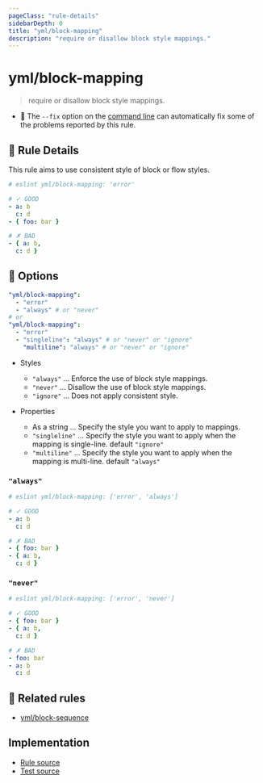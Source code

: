 ```yaml
---
pageClass: "rule-details"
sidebarDepth: 0
title: "yml/block-mapping"
description: "require or disallow block style mappings."
---
```

# yml/block-mapping

> require or disallow block style mappings.

- :wrench: The `--fix` option on the [command line](https://eslint.org/docs/user-guide/command-line-interface#fixing-problems) can automatically fix some of the problems reported by this rule.

## :book: Rule Details

This rule aims to use consistent style of block or flow styles.

<eslint-code-block fix>

```yaml
# eslint yml/block-mapping: 'error'

# ✓ GOOD
- a: b
  c: d
- { foo: bar }

# ✗ BAD
- { a: b,
  c: d }
```

</eslint-code-block>

## :wrench: Options

```yaml
"yml/block-mapping":
  - "error"
  - "always" # or "never"
# or
"yml/block-mapping":
  - "error"
  - "singleline": "always" # or "never" or "ignore"
    "multiline": "always" # or "never" or "ignore"
```

- Styles
  - `"always"` ... Enforce the use of block style mappings.
  - `"never"` ... Disallow the use of block style mappings.
  - `"ignore"` ... Does not apply consistent style.

- Properties
  - As a string ... Specify the style you want to apply to mappings.
  - `"singleline"` ... Specify the style you want to apply when the mapping is single-line. default `"ignore"`
  - `"multiline"` ... Specify the style you want to apply when the mapping is multi-line. default `"always"`

### `"always"`

<eslint-code-block fix>

```yaml
# eslint yml/block-mapping: ['error', 'always']

# ✓ GOOD
- a: b
  c: d

# ✗ BAD
- { foo: bar }
- { a: b,
  c: d }
```

</eslint-code-block>

### `"never"`

<eslint-code-block fix>

```yaml
# eslint yml/block-mapping: ['error', 'never']

# ✓ GOOD
- { foo: bar }
- { a: b,
  c: d }

# ✗ BAD
- foo: bar
- a: b
  c: d
```

</eslint-code-block>

## :couple: Related rules

- [yml/block-sequence]

[yml/block-sequence]: ./block-sequence.md

## Implementation

- [Rule source](https://github.com/ota-meshi/eslint-plugin-yml/blob/master/src/rules/block-mapping.ts)
- [Test source](https://github.com/ota-meshi/eslint-plugin-yml/blob/master/tests/src/rules/block-mapping.js)
